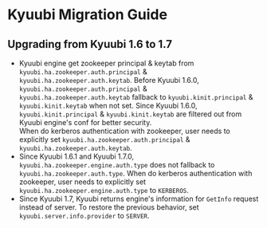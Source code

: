 <!--
 - Licensed to the Apache Software Foundation (ASF) under one or more
 - contributor license agreements.  See the NOTICE file distributed with
 - this work for additional information regarding copyright ownership.
 - The ASF licenses this file to You under the Apache License, Version 2.0
 - (the "License"); you may not use this file except in compliance with
 - the License.  You may obtain a copy of the License at
 -
 -   http://www.apache.org/licenses/LICENSE-2.0
 -
 - Unless required by applicable law or agreed to in writing, software
 - distributed under the License is distributed on an "AS IS" BASIS,
 - WITHOUT WARRANTIES OR CONDITIONS OF ANY KIND, either express or implied.
 - See the License for the specific language governing permissions and
 - limitations under the License.
 -->


# Kyuubi Migration Guide

## Upgrading from Kyuubi 1.6 to 1.7

* Kyuubi engine get zookeeper principal & keytab from `kyuubi.ha.zookeeper.auth.principal` & `kyuubi.ha.zookeeper.auth.keytab`.
Before Kyuubi 1.6.0, `kyuubi.ha.zookeeper.auth.principal` & `kyuubi.ha.zookeeper.auth.keytab` fallback to `kyuubi.kinit.principal` & `kyuubi.kinit.keytab` when not set.
Since Kyuubi 1.6.0, `kyuubi.kinit.principal` & `kyuubi.kinit.keytab` are filtered out from Kyuubi engine's conf for better security.  
When do kerberos authentication with zookeeper, user needs to explicitly set `kyuubi.ha.zookeeper.auth.principal` & `kyuubi.ha.zookeeper.auth.keytab`.
* Since Kyuubi 1.6.1 and Kyuubi 1.7.0, `kyuubi.ha.zookeeper.engine.auth.type` does not fallback to `kyuubi.ha.zookeeper.auth.type`. 
When do kerberos authentication with zookeeper, user needs to explicitly set `kyuubi.ha.zookeeper.engine.auth.type` to `KERBEROS`.
* Since Kyuubi 1.7, Kyuubi returns engine's information for `GetInfo` request instead of server. To restore the previous behavior, set `kyuubi.server.info.provider` to `SERVER`.
